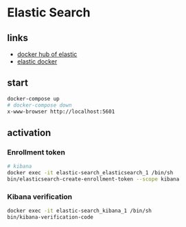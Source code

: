 # Elastic Search
## links
* [docker hub of elastic](https://hub.docker.com/_/elasticsearch/)
* [elastic docker](https://www.elastic.co/guide/en/elasticsearch/reference/current/docker.html)

## start
```sh
docker-compose up
# docker-compose down
x-www-browser http://localhost:5601
```

## activation
### Enrollment token
```sh
# kibana
docker exec -it elastic-search_elasticsearch_1 /bin/sh
bin/elasticsearch-create-enrollment-token --scope kibana
```

### Kibana verification
```sh
docker exec -it elastic-search_kibana_1 /bin/sh
bin/kibana-verification-code
```
